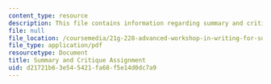 ```yaml
---
content_type: resource
description: This file contains information regarding summary and critique assignment.
file: null
file_location: /coursemedia/21g-228-advanced-workshop-in-writing-for-social-sciences-and-architecture-els-spring-2007/d21721b63e545421fa68f5e14d0dc7a9_MIT21G.228S07_summary.pdf
file_type: application/pdf
resourcetype: Document
title: Summary and Critique Assignment
uid: d21721b6-3e54-5421-fa68-f5e14d0dc7a9
---
```

